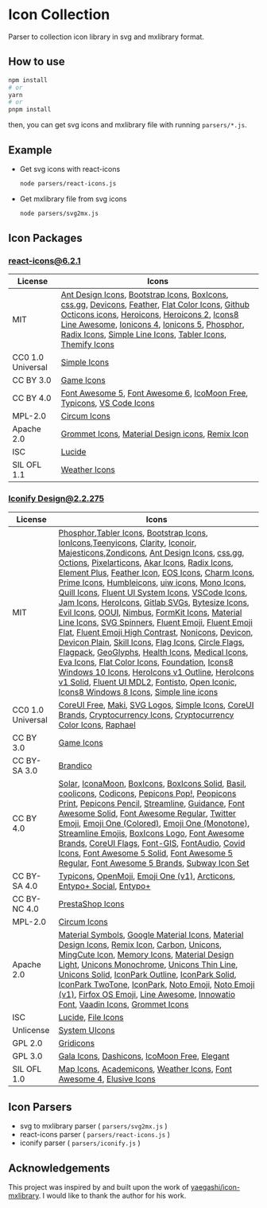 # Icon Collection

Parser to collection icon library in svg and mxlibrary format.

## How to use

```bash
npm install
# or
yarn
# or
pnpm install
```

then, you can get svg icons and mxlibrary file with running `parsers/*.js`.

## Example

* Get svg icons with react-icons

  ```bash
  node parsers/react-icons.js
  ```

* Get mxlibrary file from svg icons

    ```bash
    node parsers/svg2mx.js
    ```

## Icon Packages

### [react-icons@6.2.1](https://react-icons.github.io/react-icons)

| License | Icons |
| --- | --- |
|MIT|[Ant Design Icons](https://github.com/ant-design/ant-design-icons), [Bootstrap Icons](https://github.com/twbs/icons), [BoxIcons](https://github.com/atisawd/boxicons), [css.gg](https://github.com/astrit/css.gg), [Devicons](https://vorillaz.github.io/devicons/), [Feather](https://feathericons.com/), [Flat Color Icons](https://github.com/icons8/flat-color-icons), [Github Octicons icons](https://octicons.github.com/), [Heroicons](https://github.com/tailwindlabs/heroicons), [Heroicons 2](https://github.com/tailwindlabs/heroicons), [Icons8 Line Awesome](https://icons8.com/line-awesome), [Ionicons 4](https://ionicons.com/), [Ionicons 5](https://ionicons.com/), [Phosphor](https://github.com/phosphor-icons/core), [Radix Icons](https://icons.radix-ui.com/), [Simple Line Icons](https://thesabbir.github.io/simple-line-icons/), [Tabler Icons](https://github.com/tabler/tabler-icons), [Themify Icons](https://github.com/lykmapipo/themify-icons)|
|CC0 1.0 Universal|[Simple Icons](https://simpleicons.org/)|
|CC BY 3.0|[Game Icons](https://game-icons.net/)|
|CC BY 4.0|[Font Awesome 5](https://fontawesome.com/), [Font Awesome 6](https://fontawesome.com/), [IcoMoon Free](https://github.com/Keyamoon/IcoMoon-Free), [Typicons](http://s-ings.com/typicons/), [VS Code Icons](https://github.com/microsoft/vscode-codicons)|
|MPL-2.0|[Circum Icons](https://circumicons.com/)|
|Apache 2.0|[Grommet Icons](https://github.com/grommet/grommet-icons), [Material Design icons](http://google.github.io/material-design-icons/), [Remix Icon](https://github.com/Remix-Design/RemixIcon)|
|ISC|[Lucide](https://lucide.dev/)|
|SIL OFL 1.1|[Weather Icons](https://erikflowers.github.io/weather-icons/)|

### [Iconify Design@2.2.275](https://iconify.design/)

| License | Icons |
| --- | --- |
|MIT|[Phosphor](https://github.com/phosphor-icons/core),[Tabler Icons](https://github.com/tabler/tabler-icons), [Bootstrap Icons](https://github.com/twbs/icons), [IonIcons](https://github.com/ionic-team/ionicons),[Teenyicons](https://github.com/teenyicons/teenyicons), [Clarity](https://github.com/vmware/clarity), [Iconoir](https://github.com/iconoir-icons/iconoir), [Majesticons](https://github.com/halfmage/majesticons),[Zondicons](https://github.com/dukestreetstudio/zondicons), [Ant Design Icons](https://github.com/ant-design/ant-design-icons), [css.gg](https://github.com/astrit/css.gg), [Octions](https://github.com/primer/octicons/), [Pixelarticons](https://github.com/halfmage/pixelarticons), [Akar Icons](https://github.com/artcoholic/akar-icons), [Radix Icons](https://github.com/radix-ui/icons), [Element Plus](https://github.com/element-plus/element-plus-icons), [Feather Icon](https://github.com/feathericon/feathericon), [EOS Icons](https://gitlab.com/SUSE-UIUX/eos-icons), [Charm Icons](https://github.com/jaynewey/charm-icons), [Prime Icons](https://github.com/primefaces/primeicons), [Humbleicons](https://github.com/zraly/humbleicons), [uiw icons](https://github.com/uiwjs/icons), [Mono Icons](https://github.com/mono-company/mono-icons), [Quill Icons](https://www.figma.com/community/file/1034432054377533052/Quill-Iconset), [Fluent UI System Icons](https://github.com/microsoft/fluentui-system-icons), [VSCode Icons](https://github.com/vscode-icons/vscode-icons), [Jam Icons](https://github.com/michaelampr/jam), [HeroIcons](https://github.com/tailwindlabs/heroicons), [Gitlab SVGs](https://gitlab.com/gitlab-org/gitlab-svgs/-/tree/main), [Bytesize Icons](https://github.com/danklammer/bytesize-icons), [Evil Icons](https://github.com/evil-icons/evil-icons), [OOUI](https://github.com/wikimedia/oojs-ui), [Nimbus](https://github.com/cyberalien/nimbus-icons), [FormKit Icons](https://github.com/formkit/formkit/tree/master/packages/icons), [Material Line Icons](https://github.com/cyberalien/line-md), [SVG Spinners](https://github.com/n3r4zzurr0/svg-spinners), [Fluent Emoji](https://github.com/microsoft/fluentui-emoji), [Fluent Emoji Flat](https://github.com/microsoft/fluentui-emoji), [Fluent Emoji High Contrast](https://github.com/microsoft/fluentui-emoji), [Nonicons](https://github.com/yamatsum/nonicons), [Devicon](https://github.com/devicons/devicon/tree/master), [Devicon Plain](https://github.com/devicons/devicon/tree/master), [Skill Icons](https://github.com/tandpfun/skill-icons), [Flag Icons](https://github.com/lipis/flag-icons), [Circle Flags](https://github.com/HatScripts/circle-flags), [Flagpack](https://github.com/Yummygum/flagpack-core), [GeoGlyphs](https://github.com/cugos/geoglyphs), [Health Icons](https://github.com/resolvetosavelives/healthicons), [Medical Icons](https://github.com/samcome/webfont-medical-icons), [Eva Icons](https://github.com/akveo/eva-icons/), [Flat Color Icons](https://github.com/icons8/flat-Color-icons), [Foundation](https://github.com/zurb/foundation-icon-fonts), [Icons8 Windows 10 Icons](https://github.com/icons8/windows-10-icons), [HeroIcons v1 Outline](https://github.com/tailwindlabs/heroicons), [HeroIcons v1 Solid](https://github.com/tailwindlabs/heroicons), [Fluent UI MDL2](https://github.com/microsoft/fluentui/tree/master/packages/react-icons-mdl2), [Fontisto](https://github.com/kenangundogan/fontisto), [Open Iconic](https://github.com/icons8/line-awesome), [Icons8 Windows 8 Icons](https://github.com/icons8/WPF-UI-Framework), [Simple line icons](https://github.com/thesabbir/simple-line-icons)|
|CC0 1.0 Universal|[CoreUI Free](https://github.com/coreui/coreui-icons), [Maki](https://github.com/mapbox/maki), [SVG Logos](https://github.com/gilbarbara/logos), [Simple Icons](https://github.com/simple-icons/simple-icons), [CoreUI Brands](https://github.com/coreui/coreui-icons), [Cryptocurrency Icons](https://github.com/atomiclabs/cryptocurrency-icons), [Cryptocurrency Color Icons](https://github.com/atomiclabs/cryptocurrency-icons), [Raphael](https://github.com/dmitrybaranovskiy/raphael)|
|CC BY 3.0|[Game Icons](https://github.com/game-icons/icons)|
|CC BY-SA 3.0|[Brandico](https://github.com/fontello/brandico.font)|
|CC BY 4.0|[Solar](https://www.figma.com/community/file/1166831539721848736), [IconaMoon](https://github.com/dariushhpg1/IconaMoon), [BoxIcons](https://github.com/atisawd/boxicons), [BoxIcons Solid](https://github.com/atisawd/boxicons), [Basil](https://www.figma.com/community/file/931906394678748246), [coolicons](https://github.com/krystonschwarze/coolicons), [Codicons](https://github.com/microsoft/vscode-codicons), [Pepicons Pop!](https://github.com/CyCraft/pepicons), [Peopicons Print](https://github.com/CyCraft/pepicons), [Pepicons Pencil](https://github.com/CyCraft/pepicons), [Streamline](https://github.com/webalys-hq/streamline-vectors), [Guidance](https://github.com/webalys-hq/streamline-vectors), [Font Awesome Solid](https://github.com/FortAwesome/Font-Awesome), [Font Awesome Regular](https://github.com/FortAwesome/Font-Awesome), [Twitter Emoji](https://github.com/twitter/twemoji), [Emoji One (Colored)](https://github.com/EmojiTwo/emojitwo), [Emoji One (Monotone)](https://github.com/EmojiTwo/emojitwo), [Streamline Emojis](https://github.com/webalys-hq/streamline-vectors), [BoxIcons Logo](https://github.com/atisawd/boxicons), [Font Awesome Brands](https://github.com/FortAwesome/Font-Awesome), [CoreUI Flags](https://github.com/coreui/coreui-icons), [Font-GIS](https://github.com/viglino/font-gis), [FontAudio](https://github.com/fefanto/fontaudio), [Covid Icons](https://github.com/webalys-hq/streamline-vectors), [Font Awesome 5 Solid](https://github.com/FortAwesome/Font-Awesome), [Font Awesome 5 Regular](https://github.com/FortAwesome/Font-Awesome), [Font Awesome 5 Brands](https://github.com/FortAwesome/Font-Awesome), [Subway Icon Set](https://github.com/mariuszostrowski/subway)|
|CC BY-SA 4.0|[Typicons](https://github.com/stephenhutchings/typicons.font), [OpenMoji](https://github.com/hfg-gmuend/openmoji), [Emoji One (v1)](https://github.com/joypixels/emojione-legacy), [Arcticons](https://github.com/Donnnno/Arcticons), [Entypo+ Social](https://github.com/chancancode/entypo-plus), [Entypo+](https://github.com/chancancode/entypo-plus)|
|CC BY-NC 4.0|[PrestaShop Icons](https://github.com/PrestaShop/prestashop-icon-font)|
|MPL-2.0|[Circum Icons](https://github.com/Klarr-Agency/Circum-Icons)|
|Apache 2.0|[Material Symbols](https://github.com/google/material-design-icons), [Google Material Icons](https://github.com/material-icons/material-icons), [Material Design Icons](https://github.com/Templarian/MaterialDesign), [Remix Icon](https://github.com/Remix-Design/RemixIcon), [Carbon](https://github.com/carbon-design-system/carbon/tree/main/packages/icons), [Unicons](https://github.com/Iconscout/unicons), [MingCute Icon](https://github.com/Richard9394/MingCute), [Memory Icons](https://github.com/Pictogrammers/Memory), [Material Design Light](https://github.com/Templarian/MaterialDesignLight), [Unicons Monochrome](https://github.com/Iconscout/unicons), [Unicons Thin Line](https://github.com/Iconscout/unicons), [Unicons Solid](https://github.com/Iconscout/unicons), [IconPark Outline](https://github.com/bytedance/IconPark), [IconPark Solid](https://github.com/bytedance/IconPark), [IconPark TwoTone](https://github.com/bytedance/IconPark), [IconPark](https://github.com/bytedance/IconPark), [Noto Emoji](https://github.com/googlefonts/noto-emoji), [Noto Emoji (v1)](https://github.com/googlefonts/noto-emoji), [Firfox OS Emoji](https://github.com/mozilla/fxemoji), [Line Awesome](https://github.com/icons8/line-awesome), [Innowatio Font](https://github.com/innowatio/iwwa-icons), [Vaadin Icons](https://github.com/vaadin/web-components), [Grommet Icons](https://github.com/grommet/grommet-icons)|
|ISC|[Lucide](https://github.com/lucide-icons/lucide), [File Icons](https://github.com/file-icons/icons)|
|Unlicense|[System UIcons](https://github.com/CoreyGinnivan/system-uicons)|
|GPL 2.0|[Gridicons](https://github.com/Automattic/gridicons)|
|GPL 3.0|[Gala Icons](https://github.com/sisyphusion/gala-icons), [Dashicons](https://github.com/WordPress/dashicons), [IcoMoon Free](https://github.com/Keyamoon/IcoMoon-Free), [Elegant](https://github.com/pprince/etlinefont-bower)|
|SIL OFL 1.0|[Map Icons](https://github.com/scottdejonge/map-icons), [Academicons](https://github.com/jpswalsh/academicons), [Weather Icons](https://github.com/erikflowers/weather-icons), [Font Awesome 4](https://github.com/FortAwesome/Font-Awesome/tree/fa-4), [Elusive Icons](https://github.com/dovy/elusive-icons)|

## Icon Parsers

* svg to mxlibrary parser ( `parsers/svg2mx.js` )
* react-icons parser ( `parsers/react-icons.js` )
* iconify parser ( `parsers/iconify.js` )

## Acknowledgements

This project was inspired by and built upon the work of [yaegashi/icon-mxlibrary](https://github.com/yaegashi/icon-collection-mxlibrary). I would like to thank the author for his work.
